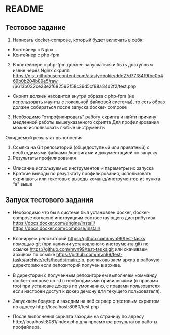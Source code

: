 # README

## Тестовое задание

1. Написать docker-compose, который будет включать в себя:
  * Контейнер с Nginx
  * Контейнер с php-fpm

2. В контейнере с php-fpm должен запускаться и быть доступным извне через Nginx скрипт:
https://gist.githubusercontent.com/atastycookie/ddc27d77f84f9fbe0b469b0b204b89e5/raw
/6613b032ce23e2f682592f58c36d5cf98a34d2f2/test.php
  * Скрипт должен находится внутри образа с php-fpm (не использовать маунты с
локальной файловой системы), то есть образ должен собираться после запуска docker-
compose

3. Необходимо “отпрофилировать” работу скрипта и найти причину медленной работы
вышеуказанного скрипта
Для профилирования можно использовать любые инструменты

Ожидаемый результат выполнения
1. Ссылка на Git репозиторий (общедоступный или приватный) с необходимыми файлами
/конфигами и документацией по запуску
2. Результаты профилирования
  * Описание используемых инструментов и параметры их запуска
  * Краткие выводы по результату профилирования, использовать скриншоты или
текстовые выводы команд/инструментов из пункта “a” выше

## Запуск тестового задания

* Необходимо что бы в системе был установлен docker, docker-compose согласно инструкциям соотвествующего дистрибутива https://docs.docker.com/engine/install/ https://docs.docker.com/compose/install/ 

* Клонируем репозиторий https://github.com/mvn99/test-tasks помощью git (при наличии установленого инструмента git) по ссылке https://github.com/mvn99/test-tasks.git или скачиваем архивом по ссылке https://github.com/mvn99/test-tasks/archive/refs/heads/main.zip, распаковываем архив в рабочую директорию если репозиторий получен в архиве.

* В директории с полученным репозиторием выполняем комманду docker-сompose up -d с необходимыми привилегиями (с правами root при установке докера по умолчанию, с правами пользователя если настроен доступ к докер демону для текущего пользователя).

* Запускаем браузер и заходим на веб сервер с тестовым скриптом по адресу http://localhost:8080/test.php

* После выполнения скрипта заходим на страницу по адресу http://localhost:8081/index.php для просмотра результатов работы профайлера.


